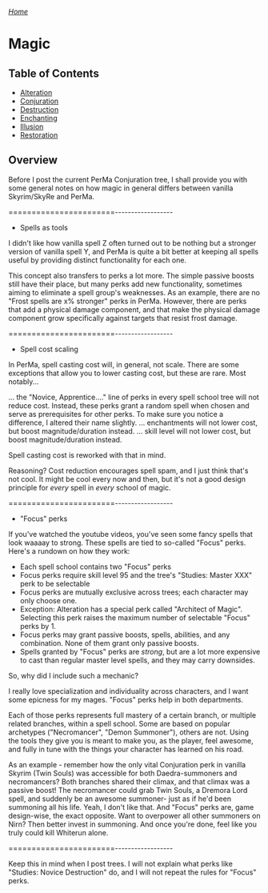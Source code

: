 _[Home](../../)_

# Magic

## Table of Contents
* [Alteration](./alteration.md)
* [Conjuration](./conjuration.md)
* [Destruction](./destruction.md)
* [Enchanting](./enchanting.md)
* [Illusion](./illusion.md)
* [Restoration](./restoration.md)

## Overview

Before I post the current PerMa Conjuration tree, I shall provide you with some general notes on how magic in general differs between vanilla Skyrim/SkyRe and PerMa.

=======================------------------

- Spells as tools

I didn't like how vanilla spell Z often turned out to be nothing but a stronger version of vanilla spell Y, and PerMa is quite a bit better at keeping all spells useful by providing distinct functionality for each one.

This concept also transfers to perks a lot more. The simple passive boosts still have their place, but many perks add new functionality, sometimes aiming to eliminate a spell group's weaknesses. As an example, there are no "Frost spells are x% stronger" perks in PerMa. However, there are perks that add a physical damage component, and that make the physical damage component grow specifically against targets that resist frost damage.

=======================------------------

- Spell cost scaling

In PerMa, spell casting cost will, in general, not scale. There are some exceptions that allow you to lower casting cost, but these are rare. Most notably...

... the "Novice, Apprentice...." line of perks in every spell school tree will not reduce cost. Instead, these perks grant a random spell when chosen and serve as prerequisites for other perks. To make sure you notice a difference, I altered their name slightly.
... enchantments will not lower cost, but boost magnitude/duration instead.
... skill level will not lower cost, but boost magnitude/duration instead.

Spell casting cost is reworked with that in mind.

Reasoning? Cost reduction encourages spell spam, and I just think that's not cool. It might be cool every now and then, but it's not a good design principle for _every_ spell in _every_ school of magic.

=======================------------------

- "Focus" perks

If you've watched the youtube videos, you've seen some fancy spells that look waaaay to strong. These spells are tied to so-called "Focus" perks. Here's a rundown on how they work:

- Each spell school contains two "Focus" perks
- Focus perks require skill level 95 and the tree's "Studies: Master XXX" perk to be selectable
- Focus perks are mutually exclusive across trees; each character may only choose one.
- Exception: Alteration has a special perk called "Architect of Magic". Selecting this perk raises the maximum number of selectable "Focus" perks by 1.
- Focus perks may grant passive boosts, spells, abilities, and any combination. None of them grant only passive boosts.
- Spells granted by "Focus" perks are _strong_, but are a lot more expensive to cast than regular master level spells, and they may carry downsides.

So, why did I include such a mechanic?

I really love specialization and individuality across characters, and I want some epicness for my mages. "Focus" perks help in both departments.

Each of those perks represents full mastery of a certain branch, or multiple related branches, within a spell school. Some are based on popular archetypes ("Necromancer", "Demon Summoner"), others are not. Using the tools they give you is meant to make you, as the player, feel awesome, and fully in tune with the things your character has learned on his road.

As an example - remember how the only vital Conjuration perk in vanilla Skyrim (Twin Souls) was accessible for both Daedra-summoners and necromancers? Both branches shared their climax, and that climax was a passive boost! The necromancer could grab Twin Souls, a Dremora Lord spell, and suddenly be an awesome summoner- just as if he'd been summoning all his life.
Yeah, I don't like that. And "Focus" perks are, game design-wise, the exact opposite. Want to overpower all other summoners on Nirn? Then better invest in summoning. And once you're done, feel like you truly could kill Whiterun alone.

=======================------------------

Keep this in mind when I post trees. I will not explain what perks like "Studies: Novice Destruction" do, and I will not repeat the rules for "Focus" perks.
